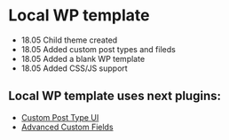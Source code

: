 # Local WP template
  - 18.05 Child theme created
  - 18.05 Added custom post types and fileds
  - 18.05 Added a blank WP template
  - 18.05 Added CSS/JS support

## Local WP template uses next plugins:
* [Custom Post Type UI](https://wordpress.org/plugins/custom-post-type-ui/)
* [Advanced Custom Fields](https://wordpress.org/plugins/advanced-custom-fields/)